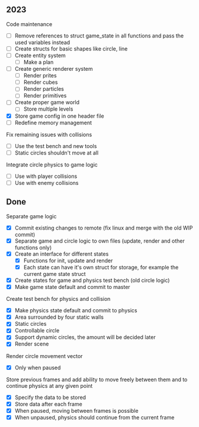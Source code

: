 2023
---

Code maintenance
 - [ ] Remove references to struct game_state in all functions and pass the used variables instead
 - [ ] Create structs for basic shapes like circle, line
 - [ ] Create entity system
   - [ ] Make a plan
 - [ ] Create generic renderer system
   - [ ] Render prites
   - [ ] Render cubes
   - [ ] Render particles
   - [ ] Render primitives
 - [ ] Create proper game world
   - [ ] Store multiple levels
 - [X] Store game config in one header file
 - [ ] Redefine memory management

Fix remaining issues with collisions
 - [ ] Use the test bench and new tools
 - [ ] Static circles shouldn't move at all

Integrate circle physics to game logic
 - [ ] Use with player collisions
 - [ ] Use with enemy collisions

Done
---

Separate game logic
 - [X] Commit existing changes to remote (fix linux and merge with the old WIP commit)
 - [X] Separate game and circle logic to own files (update, render and other functions only)
 - [X] Create an interface for different states
   - [X] Functions for init, update and render
   - [X] Each state can have it's own struct for storage, for example the current game state struct
 - [X] Create states for game and physics test bench (old circle logic)
 - [X] Make game state default and commit to master

Create test bench for physics and collision
 - [X] Make physics state default and commit to physics
 - [X] Area surrounded by four static walls
 - [X] Static circles
 - [X] Controllable circle
 - [X] Support dynamic circles, the amount will be decided later
 - [X] Render scene

Render circle movement vector
 - [X] Only when paused

Store previous frames and add ability to move freely between them and to continue physics at any given point
 - [X] Specify the data to be stored
 - [X] Store data after each frame
 - [X] When paused, moving between frames is possible
 - [X] When unpaused, physics should continue from the current frame
